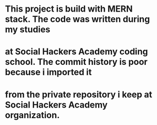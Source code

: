 # This project is build with MERN stack. The code was written during my studies 
# at Social Hackers Academy coding school. The commit history is poor because i imported it
# from the private repository i keep at Social Hackers Academy organization.